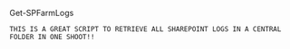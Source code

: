 Get-SPFarmLogs

	THIS IS A GREAT SCRIPT TO RETRIEVE ALL SHAREPOINT LOGS IN A CENTRAL FOLDER IN ONE SHOOT!!
